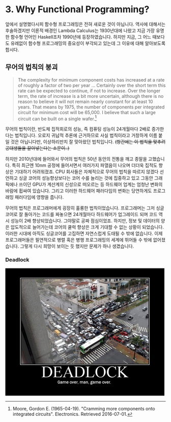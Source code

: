 # 3. Why Functional Programming?

앞에서 설명했다시피 함수형 프로그래밍은 전혀 새로운 것이 아닙니다.
역사에 대해서는 후술하겠지만 이론적 배경인 Lambda Calculus는 1930년대에 나왔고
지금 가장 유명한 함수형 언어인 Haskell조차 1990년에 등장하였습니다.
하지만 지금, 그 어느 때보다도 유례없이 함수형 프로그래밍의 중요성이 부각되고 있는데
그 이유에 대해 알아보도록 합시다.

## 무어의 법칙의 붕괴

> The complexity for minimum component costs has increased at a rate of roughly a factor of two per year ... 
Certainly over the short term this rate can be expected to continue, if not to increase. 
Over the longer term, the rate of increase is a bit more uncertain, 
although there is no reason to believe it will not remain nearly constant for at least 10 years. 
That means by 1975, the number of components per integrated circuit for minimum cost will be 65,000. 
I believe that such a large circuit can be built on a single wafer.[^1]

무어의 법칙이란, 반도체 집적회로의 성능, 즉 컴퓨팅 성능이 24개월마다 2배로 증가한다는 법칙입니다.
오로지 귀납적 추론에 근거하므로 사실 법칙이라고 거창하게 이름 붙일 것은 아닙니다만, 이상하리만치
잘 맞아왔던 법칙입니다. ~~(항간에는 이 법칙을 맞추려 공대생들을 갈아넣는다는 소문이..)~~

하지만 2010년대에 들어와서 무어의 법칙은 50년 동안의 전통을 깨고 종말을 고했습니다.
특히 최근엔 10nm 공정에 들어서면서 여러가지 파열음이 나오며 더더욱 집적도 향상은 기대하기 어려워졌죠.
CPU 회사들은 자체적으로 무어의 법칙을 따르지 않겠다 선언하고 싱글 코어의 성능향상보다는 코어 수를 늘리는 것에
집중하고 있고 그동안 그래픽에나 쓰이던 GPU가 계산계의 신성으로 떠오르는 등 하드웨어 업계는
엄청난 변화의 바람에 휩싸여 있습니다.
그리고 이러한 하드웨어 패러다임의 변화는 당연하게도 프로그래밍 패러다임에 영향을 줍니다.

무어의 법칙은 프로그래머에게 굉장히 훌륭한 법칙이었습니다.
프로그래머는 그저 싱글 코어로 잘 돌아가는 코드를 짜놓으면 24개월마다 하드웨어가 업그레이드 되며
코드 역시 성능이 2배 향상되었습니다. 그야말로 공짜 점심이었죠.
하지만, 정보 및 데이터의 양은 압도적으로 늘어가는데 코어의 쿨럭 향상은 크게 기대할 수 없는 상황이 되었습니다.
이러한 시대에 아직도 싱글코어를 고집하면 자연스럽게 도태될 수 밖에 없습니다.
이제 프로그래머들은 필연적으로 병렬 혹은 병행 프로그래밍의 세계에 뛰어들 수 밖에 없어졌습니다.
그렇게 다시 희망이 보이는 듯 했지만 문제가 하나 생겼습니다.

### Deadlock

![deadlock](image/deadlock.jpg)

[^1]: Moore, Gordon E. (1965-04-19). "Cramming more components onto integrated circuits". Electronics. Retrieved 2016-07-01.
